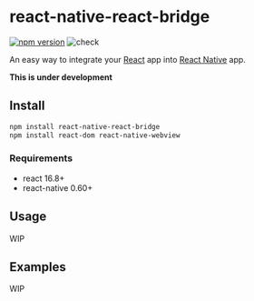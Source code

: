# react-native-react-bridge

[![npm version](https://badge.fury.io/js/react-native-react-bridge.svg)](https://badge.fury.io/js/react-native-react-bridge) ![check](https://github.com/inokawa/react-native-react-bridge/workflows/check/badge.svg)

An easy way to integrate your [React](https://github.com/facebook/react) app into [React Native](https://github.com/facebook/react-native) app.

**This is under development**

## Install

```sh
npm install react-native-react-bridge
npm install react-dom react-native-webview
```

### Requirements

- react 16.8+
- react-native 0.60+

## Usage

WIP

## Examples

WIP
